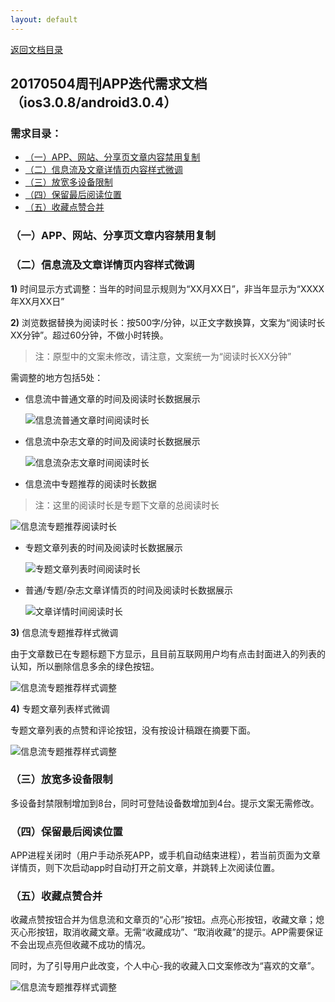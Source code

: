 ```yaml
---
layout: default
---
```

[返回文档目录](../)

## 20170504周刊APP迭代需求文档（ios3.0.8/android3.0.4）

### 需求目录：
* [（一）APP、网站、分享页文章内容禁用复制](#一app网站分享页文章内容禁用复制)
* [（二）信息流及文章详情页内容样式微调](#二信息流及文章详情页内容样式微调)
* [（三）放宽多设备限制](#三放宽多设备限制)
* [（四）保留最后阅读位置](#四保留最后阅读位置)
* [（五）收藏点赞合并](#五收藏点赞合并)

### （一）APP、网站、分享页文章内容禁用复制

### （二）信息流及文章详情页内容样式微调

**1)** 时间显示方式调整：当年的时间显示规则为“XX月XX日”，非当年显示为“XXXX年XX月XX日”  

**2)** 浏览数据替换为阅读时长：按500字/分钟，以正文字数换算，文案为“阅读时长XX分钟”。超过60分钟，不做小时转换。   
>注：原型中的文案未修改，请注意，文案统一为“阅读时长XX分钟”

需调整的地方包括5处：

* 信息流中普通文章的时间及阅读时长数据展示  

  ![信息流普通文章时间阅读时长](../resource/weekly-20170504-feednormal.png)

* 信息流中杂志文章的时间及阅读时长数据展示  

  ![信息流杂志文章时间阅读时长](../resource/weekly-20170504-feedmagazine.png)

* 信息流中专题推荐的阅读时长数据
> 注：这里的阅读时长是专题下文章的总阅读时长  

  ![信息流专题推荐阅读时长](../resource/weekly-20170504-feedtopic.png)

* 专题文章列表的时间及阅读时长数据展示

  ![专题文章列表时间阅读时长](../resource/weekly-20170504-topicarticle.png)

* 普通/专题/杂志文章详情页的时间及阅读时长数据展示  

  ![文章详情时间阅读时长](../resource/weekly-20170504-articlecontent.png)

**3)** 信息流专题推荐样式微调  

由于文章数已在专题标题下方显示，且目前互联网用户均有点击封面进入的列表的认知，所以删除信息多余的绿色按钮。

![信息流专题推荐样式调整](../resource/weekly-20170504-feedtopic-modification.png)

**4)** 专题文章列表样式微调  

专题文章列表的点赞和评论按钮，没有按设计稿跟在摘要下面。

![信息流专题推荐样式调整](../resource/weekly-20170504-topicarticle-modification.png)

### （三）放宽多设备限制

多设备封禁限制增加到8台，同时可登陆设备数增加到4台。提示文案无需修改。

### （四）保留最后阅读位置  
APP进程关闭时（用户手动杀死APP，或手机自动结束进程），若当前页面为文章详情页，则下次启动app时自动打开之前文章，并跳转上次阅读位置。

### （五）收藏点赞合并

收藏点赞按钮合并为信息流和文章页的“心形”按钮。点亮心形按钮，收藏文章；熄灭心形按钮，取消收藏文章。无需“收藏成功”、“取消收藏”的提示。APP需要保证不会出现点亮但收藏不成功的情况。

同时，为了引导用户此改变，个人中心-我的收藏入口文案修改为“喜欢的文章”。

![信息流专题推荐样式调整](../resource/weekly-20170504-likedarticle.png)
